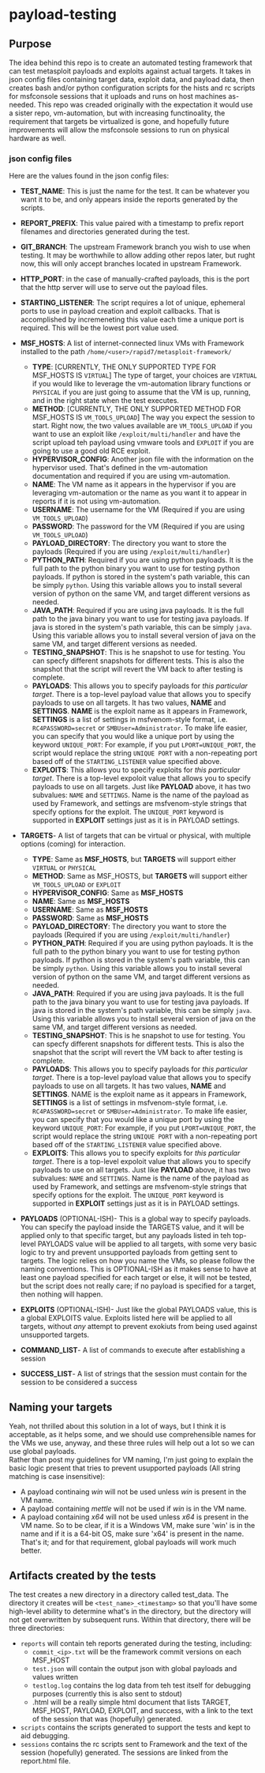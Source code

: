 # payload-testing
## Purpose
The idea behind this repo is to create an automated testing framework that can test metasploit payloads and exploits against actual targets.  It takes in json config files containing target data, exploit data, and payload data, then creates bash and/or python configuration scripts for the hists and rc scripts for msfconsole sessions that it uploads and runs on host machines as-needed.  This repo was creaded originally with the expectation it would use a sister repo, vm-automation, but with increasing functinoality, the requirement that targets be virtualized is gone, and hopefully future improvements will allow the msfconsole sessions to run on physical hardware as well.

### json config files
Here are the values found in the json config files:
* __TEST_NAME__: This is just the name for the test.  It can be whatever you want it to be, and only appears inside the reports generated by the scripts.
* __REPORT_PREFIX__: This value paired with a timestamp to prefix report filenames and directories generated during the test.
* __GIT_BRANCH__: The upstream Framework branch you wish to use when testing.  It may be worthwhile to allow adding other repos later, but rught now, this will only accept branches located in upstream Framework.
* __HTTP_PORT__: in the case of manually-crafted payloads, this is the port that the http server will use to serve out the payload files.
* __STARTING_LISTENER__: The script requires a lot of unique, ephemeral ports to use in payload creation and exploit callbacks.  That is accomplished by incremeneting this value each time a unique port is required.  This will be the lowest port value used.
* __MSF_HOSTS__: A list of internet-connected linux VMs with Framework installed to the path `/home/<user>/rapid7/metasploit-framework/`
  * __TYPE__: [CURRENTLY, THE ONLY SUPPORTED TYPE FOR MSF_HOSTS IS `VIRTUAL`] The type of target, your choices are `VIRTUAL` if you would like to leverage the vm-automation library functions or `PHYSICAL` if you are just going to assume that the VM is up, running, and in the right state when the test executes.
  * __METHOD__: [CURRENTLY, THE ONLY SUPPORTED METHOD FOR MSF_HOSTS IS `VM_TOOLS_UPLOAD`] The way you expect the session to start.  Right now, the two values available are `VM_TOOLS_UPLOAD` if you want to use an exploit like `/exploit/multi/handler` and have the script upload teh payload using vmware tools and `EXPLOIT` if you are going to use a good old RCE exploit.
  * __HYPERVISOR_CONFIG__: Another json file with the information on the hypervisor used.  That's defined in the vm-automation documentation and required if you are using vm-automation.
  * __NAME__: The VM name as it appears in the hypervisor if you are leveraging vm-automation or the name as you want it to appear in reports if it is not using vm-automation.
  * __USERNAME__: The username for the VM (Required if you are using `VM_TOOLS_UPLOAD`)
  * __PASSWORD__: The password for the VM (Required if you are using `VM_TOOLS_UPLOAD`)
  * __PAYLOAD_DIRECTORY__: The directory you want to store the payloads (Required if you are using `/exploit/multi/handler`)
  * __PYTHON_PATH__: Required if you are using python payloads.  It is the full path to the python binary you want to use for testing python payloads.  If python is stored in the system's path variable, this can be simply `python`.  Using this variable allows you to install several version of python on the same VM, and target different versions as needed.
  * __JAVA_PATH__: Required if you are using java payloads.  It is the full path to the java binary you want to use for testing java payloads.  If java is stored in the system's path variable, this can be simply `java`.  Using this variable allows you to install several version of java on the same VM, and target different versions as needed.
  * __TESTING_SNAPSHOT__: This is he snapshot to use for testing.  You can  specfy different snapshots for different tests.  This is also the snapshot that the script will revert the VM back to after testing is complete.
  * __PAYLOADS__: This allows you to specify payloads for _this particular target_.  There is a top-level payload value that allows you to specify payloads to use on all targets.  It has two values, __NAME__ and __SETTINGS__.  __NAME__ is the exploit name as it appears in Framework, __SETTINGS__ is a list of settings in msfvenom-style format, i.e. `RC4PASSWORD=secret` or `SMBUser=Administrator`.  To make life easier, you can specify that you would like a unique port by using the keyword `UNIQUE_PORT`: For example, if you put `LPORT=UNIQUE_PORT`, the script would replace the string `UNIQUE PORT` with a non-repeating port based off of the `STARTING_LISTENER` value specified above.
  * __EXPLOITS__: This allows you to specify exploits for _this particular target_.  There is a top-level expoloit value that allows you to specify payloads to use on all targets.  Just like __PAYLOAD__ above, it has two subvalues: `NAME` and `SETTINGS`.  Name is the name of the payload as used by Framework, and settings are msfvenom-style strings that specify options for the exploit.  The `UNIQUE_PORT` keyword is supported in __EXPLOIT__ settings just as it is in PAYLOAD settings.
  
* __TARGETS__- A list of targets that can be virtual or physical, with multiple options (coming) for interaction.
  * __TYPE__: Same as __MSF_HOSTS__, but __TARGETS__ will support either `VIRTUAL` or `PHYSICAL`
  * __METHOD__: Same as MSF_HOSTS, but __TARGETS__ will support either `VM_TOOLS_UPLOAD` or `EXPLOIT`
  * __HYPERVISOR_CONFIG__: Same as __MSF_HOSTS__
  * __NAME__: Same as __MSF_HOSTS__
  * __USERNAME__: Same as __MSF_HOSTS__
  * __PASSWORD__: Same as __MSF_HOSTS__
  * __PAYLOAD_DIRECTORY__: The directory you want to store the payloads (Required if you are using `/exploit/multi/handler`)
  * __PYTHON_PATH__: Required if you are using python payloads.  It is the full path to the python binary you want to use for testing python payloads.  If python is stored in the system's path variable, this can be simply `python`.  Using this variable allows you to install several version of python on the same VM, and target different versions as needed.
  * __JAVA_PATH__: Required if you are using java payloads.  It is the full path to the java binary you want to use for testing java payloads.  If java is stored in the system's path variable, this can be simply `java`.  Using this variable allows you to install several version of java on the same VM, and target different versions as needed.
  * __TESTING_SNAPSHOT__: This is he snapshot to use for testing.  You can  specfy different snapshots for different tests.  This is also the snapshot that the script will revert the VM back to after testing is complete.
  * __PAYLOADS__: This allows you to specify payloads for _this particular target_.  There is a top-level payload value that allows you to specify payloads to use on all targets.  It has two values, __NAME__ and __SETTINGS__.  NAME is the exploit name as it appears in Framework, __SETTINGS__ is a list of settings in msfvenom-style format, i.e. `RC4PASSWORD=secret` or `SMBUser=Administrator`.  To make life easier, you can specify that you would like a unique port by using the keyword `UNIQUE_PORT`: For example, if you put `LPORT=UNIQUE_PORT`, the script would replace the string `UNIQUE PORT` with a non-repeating port based off of the `STARTING_LISTENER` value specified above.
  * __EXPLOITS__: This allows you to specify exploits for _this particular target_.  There is a top-level expoloit value that allows you to specify payloads to use on all targets.  Just like __PAYLOAD__ above, it has two subvalues: `NAME` and `SETTINGS`.  Name is the name of the payload as used by Framework, and settings are msfvenom-style strings that specify options for the exploit.  The `UNIQUE_PORT` keyword is supported in __EXPLOIT__ settings just as it is in PAYLOAD settings.
* __PAYLOADS__ (OPTIONAL-ISH)- This is a global way to specify payloads.  You can specify the payload inside the TARGETS value, and it will be applied only to that specific target, but any payloads listed in teh top-level PAYLOADS value will be applied to all targets, with some very basic logic to try and prevent unsupported payloads from getting sent to targets.  The logic relies on how you name the VMs, so please follow the naming conventions. This is OPTIONAL-ISH as it makes sense to have at least one payload specified for each target or else, it will not be tested, but the script does not really care; if no payload is specified for a target, then nothing will happen.
* __EXPLOITS__ (OPTIONAL-ISH)- Just like the global PAYLOADS value, this is a global EXPLOITS value.  Exploits listed here will be applied to all targets, without _any_ attempt to prevent exokiuts from being used against unsupported targets.
* __COMMAND_LIST__- A list of commands to execute after establishing a session
* __SUCCESS_LIST__- A list of strings that the session must contain for the session to be considered a success

## Naming your targets
Yeah, not thrilled about this solution in a lot of ways, but I think it is acceptable, as it helps some, and we should use comprehensible names for the VMs we use, anyway, and these three rules will help out a lot so we can use global payloads.  
Rather than post my guidelines for VM naming, I'm just going to explain the basic logic present that tries to prevent usupported payloads (All string matching is case insensitive):
* A payload continaing _win_ will not be used unless _win_ is present in the VM name.
* A payload containing _mettle_ will not be used if _win_ is in the VM name.
* A payload containing _x64_ will not be used unless _x64_ is present in the VM name.
So to be clear, if it is a Windows VM, make sure 'win' is in the name and if it is a 64-bit OS, make sure 'x64' is present in the name.  That's it; and for that requirement, global payloads will work much better.

## Artifacts created by the tests
The test creates a new directory in a directory called test_data.  The directory it creates will be `<test_name>_<timestamp>` so that you'll have some high-level ability to determine what's in the directory, but the directory will not get overwritten by subsequent runs.
Within that directory, there will be three directories:
* `reports` will contain teh reports generated during the testing, including:
  * `commit_<ip>.txt` will be the framework commit versions on each MSF_HOST
  * `test.json` will contain the output json with global payloads and values written
  * `testlog.log` contains the log data from teh test itself for debugging purposes (currently this is also sent to stdout)
  * <reportname>.html will be a really simple html document that lists TARGET, MSF_HOST, PAYLOAD, EXPLOIT, and success, with a link to the text of the session that was (hopefully) generated.
* `scripts` contains the scripts generated to support the tests and kept to aid debugging.
* `sessions` contains the rc scripts sent to Framework and the text of the session (hopefully) generated.  The sessions are linked from the report.html file.

